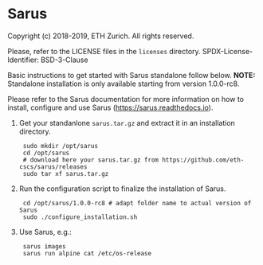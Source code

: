 # Sarus

Copyright (c) 2018-2019, ETH Zurich. All rights reserved.

Please, refer to the LICENSE files in the `licenses` directory.
SPDX-License-Identifier: BSD-3-Clause

Basic instructions to get started with Sarus standalone follow below.
**NOTE:** Standalone installation is only available starting from version 1.0.0-rc8.

Please refer to the Sarus documentation for more information on how to install,
configure and use Sarus (https://sarus.readthedocs.io).

1. Get your standanlone `sarus.tar.gz` and extract it in an installation directory.

        sudo mkdir /opt/sarus
        cd /opt/sarus
        # download here your sarus.tar.gz from https://github.com/eth-cscs/sarus/releases
        sudo tar xf sarus.tar.gz

3. Run the configuration script to finalize the installation of Sarus.

        cd /opt/sarus/1.0.0-rc8 # adapt folder name to actual version of Sarus
        sudo ./configure_installation.sh

4. Use Sarus, e.g.:

        sarus images
        sarus run alpine cat /etc/os-release
